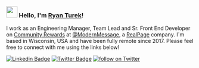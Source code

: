 ### <img src="https://media.giphy.com/media/hvRJCLFzcasrR4ia7z/giphy.gif" width="30px" height="30px"> Hello, I'm [Ryan Turek](http://www.linkedin.com/in/rjturek/)!

I work as an Engineering Manager, Team Lead and Sr. Front End Developer on [Community Rewards](https://www.realpage.com/apartment-marketing/loyalty-reputation/) at [@ModernMessage](https://github.com/modernmsg), a [RealPage](https://www.realpage.com/) company. I´m based in Wisconsin, USA and have been fully remote since 2017. Please feel free to connect with me using the links below!

[![Linkedin Badge](https://img.shields.io/badge/-LinkedIn-blue?style=flat-square&logo=Linkedin&logoColor=white&link=https://www.linkedin.com/in/rjturek/)](https://www.linkedin.com/in/rjturek/)
[![Twitter Badge](https://img.shields.io/badge/-Twitter-1ca0f1?style=flat-square&labelColor=1ca0f1&logo=twitter&logoColor=white&link=https://twitter.com/intent/follow?screen_name=rjturek)](https://twitter.com/intent/follow?screen_name=rjturek)
<a href="https://twitter.com/intent/follow?screen_name=rjturek" target="_blank">
  <img src="https://img.shields.io/twitter/follow/rjturek?style=social&logo=twitter" alt="follow on Twitter">
</a>
<!-- <a href="http://www.rturek.com/" target="_blank">
  <img src="https://img.shields.io/badge/blog-rturek.com-orange" alt="my blog">
</a> -->
<!-- <a href="https://exercism.org/profiles/RTurek" target="_blank">
  <img src="https://img.shields.io/badge/learning-exercism.org-orange" alt="my learning">
</a> -->
<!-- <a href="http://www.turek.works/" target="_blank">
  <img src="https://img.shields.io/badge/business-turek.works-orange" alt="my business">
</a> -->

<!-- ![Ryan's GitHub stats](https://github-readme-stats.vercel.app/api?username=RTurek&include_all_commits=true&count_private=true&show_icons=true&layout=compact&theme=gruvbox) -->
<!-- ![Ryan's GitHub Languages](https://github-readme-stats-sabesansathananthan.vercel.app/api/top-langs/?username=RTurek&langs_count=10&layout=compact&theme=gruvbox) -->
